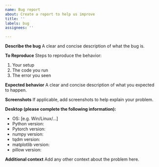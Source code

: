 ```yaml
---
name: Bug report
about: Create a report to help us improve
title: ''
labels: bug
assignees: ''

---
```


**Describe the bug**
A clear and concise description of what the bug is.

**To Reproduce**
Steps to reproduce the behavior:
1. Your setup
2. The code you run
3. The error you seen

**Expected behavior**
A clear and concise description of what you expected to happen.

**Screenshots**
If applicable, add screenshots to help explain your problem.

**Desktop (please complete the following information):**
 - OS: [e.g. Win/Linux/...]
 - Python version: 
 - Pytorch version: 
 - numpy version: 
 - tqdm version: 
 - matplotlib version: 
 - pillow version: 

**Additional context**
Add any other context about the problem here.
